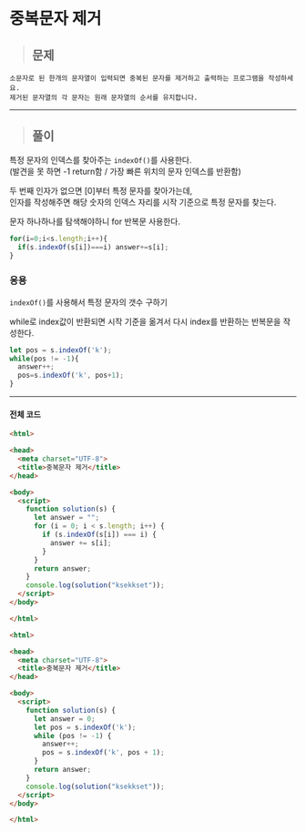 # 중복문자 제거

> ## 문제

```
소문자로 된 한개의 문자열이 입력되면 중복된 문자를 제거하고 출력하는 프로그램을 작성하세요.
제거된 문자열의 각 문자는 원래 문자열의 순서를 유지합니다.
```
***

> ## 풀이

특정 문자의 인덱스를 찾아주는 `indexOf()`를 사용한다.<br/>
(발견을 못 하면 -1 return함 / 가장 빠른 위치의 문자 인덱스를 반환함)

두 번째 인자가 없으면 [0]부터 특정 문자를 찾아가는데,<br/> 
인자를 작성해주면 해당 숫자의 인덱스 자리를 시작 기준으로 특정 문자를 찾는다.

문자 하나하나를 탐색해야하니 for 반복문 사용한다.
```jsx
for(i=0;i<s.length;i++){
  if(s.indexOf(s[i])===i) answer+=s[i];
}
```

### 응용

`indexOf()`를 사용해서 특정 문자의 갯수 구하기

while로 index값이 반환되면 시작 기준을 옮겨서 다시 index를 반환하는 반복문을 작성한다.
```jsx
let pos = s.indexOf('k');
while(pos != -1){
  answer++;
  pos=s.indexOf('k', pos+1);
}
```
***

#### 전체 코드
```html
<html>

<head>
  <meta charset="UTF-8">
  <title>중복문자 제거</title>
</head>

<body>
  <script>
    function solution(s) {
      let answer = "";
      for (i = 0; i < s.length; i++) {
        if (s.indexOf(s[i]) === i) {
          answer += s[i];
        }
      }
      return answer;
    }
    console.log(solution("ksekkset"));
  </script>
</body>

</html>
```
```html
<html>

<head>
  <meta charset="UTF-8">
  <title>중복문자 제거</title>
</head>

<body>
  <script>
    function solution(s) {
      let answer = 0;
      let pos = s.indexOf('k');
      while (pos != -1) {
        answer++;
        pos = s.indexOf('k', pos + 1);
      }
      return answer;
    }
    console.log(solution("ksekkset"));
  </script>
</body>

</html>
```
